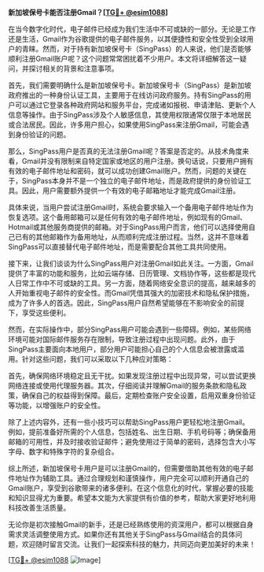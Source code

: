 **新加坡保号卡能否注册Gmail？[[TG💪+ @esim1088](https://t.me/s/esim1088)]**

在当今数字化时代，电子邮件已经成为我们生活中不可或缺的一部分。无论是工作还是生活，Gmail作为谷歌提供的电子邮件服务，以其便捷性和安全性受到全球用户的青睐。然而，对于持有新加坡保号卡（SingPass）的人来说，他们是否能够顺利注册Gmail账户呢？这个问题常常困扰着不少用户。本文将详细解答这一疑问，并探讨相关的背景和注意事项。

首先，我们需要明确什么是新加坡保号卡。新加坡保号卡（SingPass）是新加坡政府推出的一种身份认证工具，主要用于在线访问政府服务。持有SingPass的用户可以通过它登录各种政府网站和服务平台，完成诸如报税、申请津贴、更新个人信息等操作。由于SingPass涉及个人敏感信息，其使用权限通常仅限于本地居民或合法居民。因此，许多用户担心，如果使用SingPass来注册Gmail，可能会遇到身份验证的问题。

那么，SingPass用户是否真的无法注册Gmail呢？答案是否定的。从技术角度来看，Gmail并没有限制来自特定国家或地区的用户注册。换句话说，只要用户拥有有效的电子邮件地址和密码，就可以成功创建Gmail账户。然而，问题的关键在于，SingPass本身并不是一个独立的电子邮件地址，而是政府提供的身份验证工具。因此，用户需要额外提供一个有效的电子邮箱地址才能完成Gmail注册。

具体来说，当用户尝试注册Gmail时，系统会要求输入一个备用电子邮件地址作为恢复选项。这个备用邮箱可以是任何有效的电子邮件地址，例如现有的Gmail、Hotmail或其他服务商提供的邮箱。对于SingPass用户而言，他们可以选择使用自己已有的其他邮箱作为备用地址，从而顺利完成注册过程。当然，这并不意味着SingPass可以直接替代电子邮件地址，而是需要配合其他工具共同使用。

接下来，让我们谈谈为什么SingPass用户对注册Gmail如此关注。一方面，Gmail提供了丰富的功能和服务，比如云端存储、日历管理、文档协作等，这些都是现代人日常工作中不可或缺的工具。另一方面，随着网络安全意识的提高，越来越多的人开始重视电子邮件的安全性。而Gmail凭借其强大的加密技术和隐私保护措施，成为了许多人的首选。因此，SingPass用户自然希望能够在不影响安全的前提下，享受这些便利。

然而，在实际操作中，部分SingPass用户可能会遇到一些障碍。例如，某些网络环境可能对国际邮件服务存在限制，导致注册过程中出现问题。此外，由于SingPass主要面向本地用户，部分用户可能担心自己的个人信息会被泄露或滥用。针对这些问题，我们可以采取以下几种应对策略：

首先，确保网络环境稳定且无干扰。如果发现注册过程中出现异常，可以尝试更换网络连接或使用代理服务器。其次，仔细阅读并理解Gmail的服务条款和隐私政策，确保自己的权益得到保障。最后，定期检查账户安全设置，启用双重身份验证等功能，以增强账户的安全性。

除了上述内容外，还有一些小技巧可以帮助SingPass用户更轻松地注册Gmail。例如，提前准备好所需的个人信息，包括姓名、出生日期、手机号码等；确保备用邮箱的可用性，并及时接收验证邮件；避免使用过于简单的密码，选择包含大小写字母、数字和特殊字符的复杂组合。

综上所述，新加坡保号卡用户是可以注册Gmail的，但需要借助其他有效的电子邮件地址作为辅助工具。通过合理规划和谨慎操作，用户完全可以顺利开通自己的Gmail账户，享受到谷歌带来的诸多便利。在这个信息化的时代，掌握必要的技能和知识显得尤为重要。希望本文能为大家提供有价值的参考，帮助大家更好地利用科技改善生活质量。

无论你是初次接触Gmail的新手，还是已经熟练使用的资深用户，都可以根据自身需求灵活调整使用方式。如果你还有其他关于SingPass与Gmail结合的具体问题，欢迎随时留言交流。让我们一起探索科技的魅力，共同迈向更加美好的未来！

[[TG💪+ @esim1088](https://t.me/s/esim1088) ![Image](https://i.postimg.cc/4NQfJmqS/Snipaste-2025-05-13-00-14-12.png)]